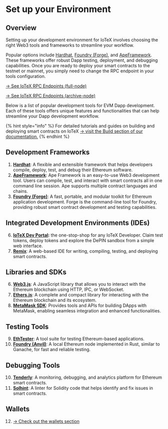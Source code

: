 # Set up your Environment

## Overview

Setting up your development environment for IoTeX involves choosing the right Web3 tools and frameworks to streamline your workflow.&#x20;

Popular options include [Hardhat](https://hardhat.org/), [Foundry (Forge)](https://getfoundry.sh/), and  [ApeFramework](https://www.apeworx.io/framework/). These frameworks offer robust Dapp testing, deployment, and debugging capabilities. Once you are ready to deploy your smart contracts to the testnet or mainnet, you simply need to change the RPC endpoint in your tools configuration.&#x20;

[→ See IoTeX RPC Endpoints (full-node)](rpc-endpoints.md)

[→ See IoTeX RPC Endpoints (archive-node) ](broken-reference)

Below is a list of popular development tools for EVM Dapp development. Each of these tools offers unique features and functionalities that can help streamline your Dapp development workflow.

{% hint style="info" %}
For detailed tutorials and guides on building and deploying smart contracts on IoTeX [→ visit the Build section of our documentation.](../defi/)
{% endhint %}

## Development Frameworks

1. [**Hardhat**](https://hardhat.org/): A flexible and extensible framework that helps developers compile, deploy, test, and debug their Ethereum software.
2. [**ApeFramework**](https://www.apeworx.io/framework/): Ape Framework is an easy-to-use Web3 development tool. Users can compile, test, and interact with smart contracts all in one command line session. Ape supports multiple contract languages and chains.
3. [**Foundry (Forge)**](https://getfoundry.sh/): A fast, portable, and modular toolkit for Ethereum application development. Forge is the command-line tool for Foundry, providing robust smart contract development and testing capabilities.

## Integrated Development Environments (IDEs)

6. [**IoTeX Dev Portal**](https://developers.iotex.io)**:** the one-stop-shop for any IoTeX Developer. Claim test tokens, deploy tokens and explore the DePIN sandbox from a simple web interface.
7. [**Remix**](https://remix.ethereum.org/#lang=en\&optimize=false\&runs=200\&evmVersion=null\&version=soljson-v0.8.26+commit.8a97fa7a.js): A web-based IDE for writing, compiling, testing, and deploying smart contracts.

## Libraries and SDKs

6. [**Web3.js**](https://web3js.readthedocs.io/en/v1.7.0/): A JavaScript library that allows you to interact with the Ethereum blockchain using HTTP, IPC, or WebSocket.
7. [**Ethers.js**](https://docs.ethers.org/): A complete and compact library for interacting with the Ethereum blockchain and its ecosystem.
8. [**MetaMask SDK**](https://metamask.io/sdk/): Provides tools and APIs for building DApps with MetaMask, enabling seamless integration and enhanced functionalities.

## Testing Tools

9. [**EthTester**](https://github.com/ethereum/eth-tester): A tool suite for testing Ethereum-based applications.
10. [**Foundry (Anvil)**](https://github.com/foundry-rs/): A local Ethereum node implemented in Rust, similar to Ganache, for fast and reliable testing.

## Debugging Tools

10. [**Tenderly**](https://tenderly.co/): A monitoring, debugging, and analytics platform for Ethereum smart contracts.
11. [**Solhint**](https://tokenhouse.github.io/solhint/rules.html): A linter for Solidity code that helps identify and fix issues in smart contracts.

## Wallets

12. [→ Check out the wallets section ](../../depin-infra-modules-dim/iotex-l1-depin-blockchain/wallets/)
